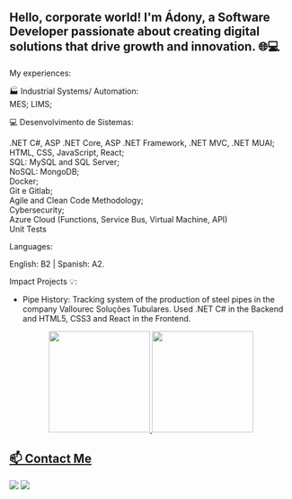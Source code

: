 ## Hello, corporate world! I'm Ádony, a Software Developer passionate about creating digital solutions that drive growth and innovation.  🌐💻

My experiences:

🏭 Industrial Systems/ Automation:  
MES;
LIMS;

💻 Desenvolvimento de Sistemas:

.NET C#, ASP .NET Core, ASP .NET Framework, .NET MVC, .NET MUAI;
<br>
HTML, CSS, JavaScript, React;
<br>
SQL: MySQL and SQL Server;
<br>
NoSQL: MongoDB;
<br>
Docker;
<br>
Git e Gitlab;
<br>
Agile and Clean Code Methodology;
<br>
Cybersecurity;
<br>
Azure Cloud (Functions, Service Bus, Virtual Machine, API)
<br>
Unit Tests

Languages: 

English: B2 | Spanish: A2.

Impact Projects 💡:

- Pipe History: Tracking system of the production of steel pipes in the company Vallourec Soluções Tubulares. Used .NET C# in the Backend and HTML5, CSS3 and React in the Frontend.


<div align="center">
  <a href="https://github.com/adony-lagares">
  <img height="180em" src="https://github-readme-stats.vercel.app/api?username=adony-lagares&show_icons=true&theme=vue&include_all_commits=true&count_private=true"/>
  <img height="180em" src="https://github-readme-stats.vercel.app/api/top-langs/?username=adony-lagares&layout=compact&langs_count=7&theme=vue"/>
</div>


## 📫 Contact Me
<div>
<a href = "mailto:adonyhibari48@gmail.com"><img src="https://img.shields.io/badge/Gmail-D14836?style=for-the-badge&logo=gmail&logoColor=white" target="_blank"></a>
<a href="https://www.linkedin.com/in/adony-lagares/" target="_blank"><img src="https://img.shields.io/badge/-LinkedIn-%230077B5?style=for-the-badge&logo=linkedin&logoColor=white" target="_blank"></a>   
</div>
          
